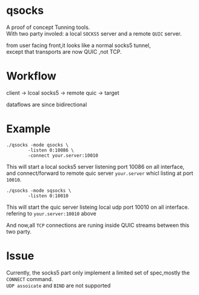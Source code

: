 # qsocks
A proof of concept Tunning tools.  
With two party involed: a local `SOCKS5` server and a remote `QUIC` server.  

from user facing front,it looks like a normal socks5 tunnel,  
except that transports are now QUIC ,not TCP.   

# Workflow
client -> lcoal socks5 -> remote quic -> target

dataflows are since bidirectional

# Example
```shell
./qsocks -mode qsocks \
        -listen 0:10086 \
        -connect your.server:10010 
```
This will start a local socks5 server listening port 10086 on all interface,  
and connect/forward to remote quic server `your.server` whicl listing at port `10010`.  

```shell
./qsocks -mode sqsocks \
        -listen 0:10010 
```
This will start the quic server listeing local udp port 10010 on all interface.    
refering to `your.server:10010` above  

And now,all `TCP` connections are runing inside QUIC streams between this two party.  

# Issue
Currently, the socks5 part only implement a limited set of spec,mostly the `CONNECT` command.  
`UDP assoicate` and `BIND` are not supported  

